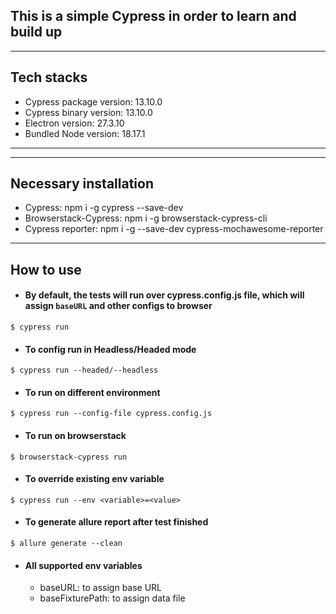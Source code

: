 ## This is a simple Cypress in order to learn and build up
****
## Tech stacks
* Cypress package version: 13.10.0
* Cypress binary version: 13.10.0
* Electron version: 27.3.10
* Bundled Node version: 18.17.1


****
****
## Necessary installation
* Cypress: npm i -g cypress --save-dev
* Browserstack-Cypress: npm i -g browserstack-cypress-cli
* Cypress reporter: npm i -g --save-dev cypress-mochawesome-reporter
****
## How to use

* #### By default, the tests will run over cypress.config.js file, which will assign `baseURL` and other configs to browser
```shell
$ cypress run
```
* #### To config run in Headless/Headed mode
```shell
$ cypress run --headed/--headless
```
* #### To run on different environment
```shell
$ cypress run --config-file cypress.config.js
```
* #### To run on browserstack
```shell
$ browserstack-cypress run
```
* #### To override existing env variable
```shell
$ cypress run --env <variable>=<value>
```
* #### To generate allure report after test finished
```shell
$ allure generate --clean
```
* #### All supported env variables
  * baseURL: to assign base URL
  * baseFixturePath: to assign data file